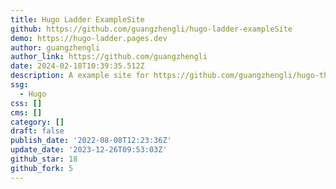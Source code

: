 ```yaml
---
title: Hugo Ladder ExampleSite
github: https://github.com/guangzhengli/hugo-ladder-exampleSite
demo: https://hugo-ladder.pages.dev
author: guangzhengli
author_link: https://github.com/guangzhengli
date: 2024-02-18T10:39:35.512Z
description: A example site for https://github.com/guangzhengli/hugo-theme-ladder
ssg:
  - Hugo
css: []
cms: []
category: []
draft: false
publish_date: '2022-08-08T12:23:36Z'
update_date: '2023-12-26T09:53:03Z'
github_star: 18
github_fork: 5
---
```

